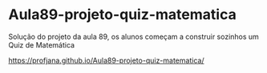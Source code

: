 # Aula89-projeto-quiz-matematica
Solução do projeto da aula 89, os alunos começam a construir sozinhos um Quiz de Matemática

https://profjana.github.io/Aula89-projeto-quiz-matematica/
